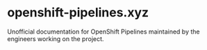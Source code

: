 # openshift-pipelines.xyz

Unofficial documentation for OpenShift Pipelines maintained by the
engineers working on the project.
